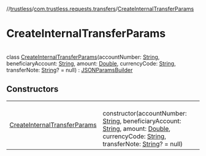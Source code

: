 //[trustless](../../../index.md)/[com.trustless.requests.transfers](../index.md)/[CreateInternalTransferParams](index.md)

# CreateInternalTransferParams

\
class [CreateInternalTransferParams](index.md)(accountNumber: [String](https://kotlinlang.org/api/latest/jvm/stdlib/kotlin/-string/index.html), beneficiaryAccount: [String](https://kotlinlang.org/api/latest/jvm/stdlib/kotlin/-string/index.html), amount: [Double](https://kotlinlang.org/api/latest/jvm/stdlib/kotlin/-double/index.html), currencyCode: [String](https://kotlinlang.org/api/latest/jvm/stdlib/kotlin/-string/index.html), transferNote: [String](https://kotlinlang.org/api/latest/jvm/stdlib/kotlin/-string/index.html)? = null) : [JSONParamsBuilder](../../com.trustless.params/-j-s-o-n-params-builder/index.md)

## Constructors

| | |
|---|---|
| [CreateInternalTransferParams](-create-internal-transfer-params.md) | <br>constructor(accountNumber: [String](https://kotlinlang.org/api/latest/jvm/stdlib/kotlin/-string/index.html), beneficiaryAccount: [String](https://kotlinlang.org/api/latest/jvm/stdlib/kotlin/-string/index.html), amount: [Double](https://kotlinlang.org/api/latest/jvm/stdlib/kotlin/-double/index.html), currencyCode: [String](https://kotlinlang.org/api/latest/jvm/stdlib/kotlin/-string/index.html), transferNote: [String](https://kotlinlang.org/api/latest/jvm/stdlib/kotlin/-string/index.html)? = null) |
